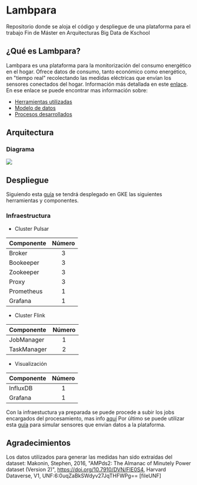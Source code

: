 # Lambpara
Repositorio donde se aloja el código y despliegue de una plataforma para el trabajo Fin de Máster en Arquitecturas Big Data de Kschool

## ¿Qué es Lambpara?
Lambpara es una plataforma para la monitorización del consumo energético en el hogar. Ofrece datos de consumo, tanto económico como energético, en "tiempo real" recolectando las medidas eléctricas que envían los sensores conectados del hogar.
Información más detallada en este [enlace](https://app.gitbook.com/@jaime-mf-92/s/workspace/).
En ese enlace se puede encontrar mas información sobre:
* [Herramientas utilizadas](https://app.gitbook.com/@jaime-mf-92/s/workspace/arquitectura)
* [Modelo de datos](https://app.gitbook.com/@jaime-mf-92/s/workspace/modelo-datos)
* [Procesos desarrollados](https://app.gitbook.com/@jaime-mf-92/s/workspace/procesos)


## Arquitectura
### Diagrama
![](/home/jmf/Escritorio/TFM_KSchool/doc/Lambpara.png)
## Despliegue
Siguiendo esta [guía](/deployment/README.md) se tendrá desplegado en GKE las siguientes herramientas y componentes.

### Infraestructura
* Cluster Pulsar 

| Componente    | Número       |
| :---          |   :---:      |
| Broker        | 3            |
| Bookeeper     | 3            |
| Zookeeper     | 3            |
| Proxy         | 3            |
| Prometheus    | 1            |
| Grafana       | 1            |


* Cluster Flink

| Componente    | Número       |
| :---          |   :---:      |
| JobManager    | 1            |
| TaskManager   | 2            |


* Visualización

| Componente    | Número       |
| :---          |   :---:      |
| InfluxDB      | 1            |
| Grafana       | 1            |

Con la infraestuctura ya preparada se puede procede a subir los jobs encargados del procesamiento, mas info [aquí](/engine/README.md)
Por último se puede utilizar esta [guía](/data_acquisition/README.md) para simular sensores que envían datos a la plataforma.


## Agradecimientos
Los datos utilizados para generar las medidas han sido extraídas del dataset:
Makonin, Stephen, 2016, "AMPds2: The Almanac of Minutely Power dataset (Version 2)", https://doi.org/10.7910/DVN/FIE0S4, Harvard Dataverse, V1, UNF:6:0uqZaBkSWdyv27JqTHFWPg== [fileUNF] 
